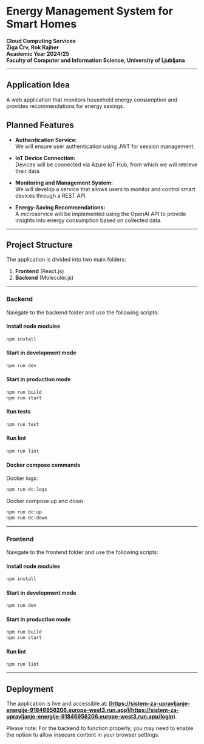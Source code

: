 # Energy Management System for Smart Homes

**Cloud Computing Services**  
**Žiga Črv, Rok Rajher**  
**Academic Year 2024/25**  
**Faculty of Computer and Information Science, University of Ljubljana**

---

## Application Idea

A web application that monitors household energy consumption and provides recommendations for energy savings.

## Planned Features

- **Authentication Service:**  
  We will ensure user authentication using JWT for session management.

- **IoT Device Connection:**  
  Devices will be connected via Azure IoT Hub, from which we will retrieve their data.

- **Monitoring and Management System:**  
  We will develop a service that allows users to monitor and control smart devices through a REST API.

- **Energy-Saving Recommendations:**  
  A microservice will be implemented using the OpenAI API to provide insights into energy consumption based on collected data.

---

## Project Structure

The application is divided into two main folders:

1. **Frontend** (React.js)
2. **Backend** (Moleculer.js)

---

### Backend

Navigate to the backend folder and use the following scripts:

#### Install node modules
```bash
npm install
 ```

#### Start in development mode
```bash
npm run dev
```

#### Start in production mode

```bash
npm run build
npm run start
```

#### Run tests

```bash
npm run test
```

#### Run lint

```bash
npm run lint
```

#### Docker compose commands

Docker logs:

```bash
npm run dc:logs
```

Docker compose up and down

```bash
npm run dc:up
npm run dc:down
```

---

### Frontend

Navigate to the frontend folder and use the following scripts:

#### Install node modules
```bash
npm install
 ```

#### Start in development mode

```bash
npm run dev
```

#### Start in production mode

```bash
npm run build
npm run start
```

#### Run lint

```bash
npm run lint
```

---

## Deployment

The application is live and accessible at: **[https://sistem-za-upravljanje-energije-91846956206.europe-west3.run.app](https://sistem-za-upravljanje-energije-91846956206.europe-west3.run.app/login)**.

Please note: For the backend to function properly, you may need to enable the option to allow insecure content in your browser settings.
